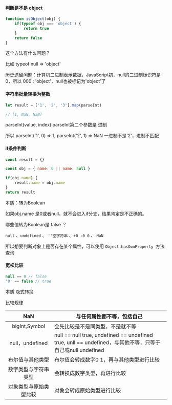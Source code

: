 #### 判断是不是 object

```js
function isObject(obj) {
	if(typeof obj === 'object') {
		return true
	}
	return false
}
```

这个方法有什么问题？

比如 typeof null => 'object'

历史遗留问题：计算机二进制表示数据，JavaScript初，null的二进制标识符是0，所以 000 : 'object'，null也被标记为'object'了



#### 字符串批量转换为整数

```js
let result = ['1', '2', '3'].map(parseInt)

// [1, NaN, NaN]
```

parseInt(value, index) parseInt第二个参数是 进制

所以 parseInt('1', 0) => 1, parseInt('2', 1) => NaN 一进制不是'2'，进制不匹配



#### if条件判断

```js
const result = {}

const obj = { name: 0 || name: null }

if(obj.name) {
    result.name = obj.name
}
return result
```

本质：转为Boolean

如果obj.name 是0或者null，就不会进入if分支，结果肯定是不正确的。

哪些值转为Boolean是 false ？

`null` 、`undefined` 、 `''空字符串` 、`+0 -0 0` 、 `NaN`

所以想要判断对象上是否存在某个属性，可以使用 `Object.hasOwnProperty `方法查询



#### 宽松比较

```js
null == 0 // false
'0' == false // true
```

本质 隐式转换

比较规律

|          NaN           | 与任何属性都不等，包括自己                                   |
| :--------------------: | ------------------------------------------------------------ |
|     bigInt,Symbol      | 会先比较是不是同类型，不是就不等                             |
|    null，undefined     | null == null true, undefined == undefined true, unll == undefined，与其他不等，只等于自己或null undefined |
|    布尔值与其他类型    | 布尔值会转成数字0 1，再与其他类型进行比较                    |
|  数字类型与字符串类型  | 会转换成数字类型，再进行比较                                 |
| 对象类型与原始类型比较 | 对象会转成原始类型进行比较                                   |

